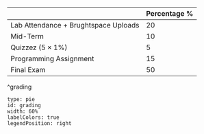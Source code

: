 |  | Percentage % |
| ---- | ---- |
| Lab Attendance + Brughtspace Uploads | 20 |
| Mid-Term | 10 |
| Quizzez ($5 \times 1\%$) | 5 |
| Programming Assignment | 15 |
| Final Exam | 50 |
^grading

```chart
type: pie
id: grading
width: 60%
labelColors: true
legendPosition: right
```
